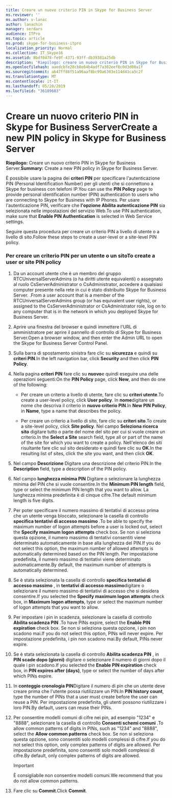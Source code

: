 ```yaml
---
title: Creare un nuovo criterio PIN in Skype for Business Server
ms.reviewer: ''
ms.author: v-lanac
author: lanachin
manager: serdars
audience: ITPro
ms.topic: article
ms.prod: skype-for-business-itpro
localization_priority: Normal
ms.collection: IT_Skype16
ms.assetid: 8bdf0478-fe9f-4371-93ff-db39381a25db
description: 'Riepilogo: creare un nuovo criterio PIN in Skype for Business Server.'
ms.openlocfilehash: aaedcbfe28cb8e64b4adf7a302eef8c0d3d08a1f
ms.sourcegitcommit: ab47ff88f51a96aaf8bc99a6303e114d41ca5c2f
ms.translationtype: MT
ms.contentlocale: it-IT
ms.lasthandoff: 05/20/2019
ms.locfileid: "36189683"
---
```

# <a name="create-a-new-pin-policy-in-skype-for-business-server"></a><span data-ttu-id="05834-103">Creare un nuovo criterio PIN in Skype for Business Server</span><span class="sxs-lookup"><span data-stu-id="05834-103">Create a new PIN policy in Skype for Business Server</span></span>
 
<span data-ttu-id="05834-104">**Riepilogo:** Creare un nuovo criterio PIN in Skype for Business Server.</span><span class="sxs-lookup"><span data-stu-id="05834-104">**Summary:** Create a new PIN policy in Skype for Business Server.</span></span>
  
<span data-ttu-id="05834-105">È possibile usare la pagina dei **criteri PIN** per specificare l'autenticazione PIN (Personal Identification Number) per gli utenti che si connettono a Skype for business con telefoni IP.</span><span class="sxs-lookup"><span data-stu-id="05834-105">You can use the **PIN Policy** page to provide personal identification number (PIN) authentication to users who are connecting to Skype for Business with IP Phones.</span></span> <span data-ttu-id="05834-106">Per usare l'autenticazione PIN, verificare che **l'opzione Abilita autenticazione PIN** sia selezionata nelle impostazioni del servizio Web.</span><span class="sxs-lookup"><span data-stu-id="05834-106">To use PIN authentication, make sure that **Enable PIN Authentication** is selected in Web Service settings.</span></span>
  
<span data-ttu-id="05834-107">Seguire questa procedura per creare un criterio PIN a livello di utente o a livello di sito.</span><span class="sxs-lookup"><span data-stu-id="05834-107">Follow these steps to create a user-level or a site-level PIN policy.</span></span> 
  
### <a name="to-create-a-user-or-site-pin-policy"></a><span data-ttu-id="05834-108">Per creare un criterio PIN per un utente o un sito</span><span class="sxs-lookup"><span data-stu-id="05834-108">To create a user or site PIN policy</span></span>

1.  <span data-ttu-id="05834-109">Da un account utente che è un membro del gruppo RTCUniversalServerAdmins (o ha diritti utente equivalenti) o assegnato al ruolo CsServerAdministrator o CsAdministrator, accedere a qualsiasi computer presente nella rete in cui è stato distribuito Skype for Business Server. .</span><span class="sxs-lookup"><span data-stu-id="05834-109">From a user account that is a member of the RTCUniversalServerAdmins group (or has equivalent user rights), or assigned to the CsServerAdministrator or CsAdministrator role, log on to any computer that is in the network in which you deployed Skype for Business Server.</span></span>
    
2. <span data-ttu-id="05834-110">Aprire una finestra del browser e quindi immettere l'URL di amministratore per aprire il pannello di controllo di Skype for Business Server.</span><span class="sxs-lookup"><span data-stu-id="05834-110">Open a browser window, and then enter the Admin URL to open the Skype for Business Server Control Panel.</span></span> 
    
3. <span data-ttu-id="05834-111">Sulla barra di spostamento sinistra fare clic su **sicurezza** e quindi su **criteri PIN**.</span><span class="sxs-lookup"><span data-stu-id="05834-111">In the left navigation bar, click **Security** and then click **PIN Policy**.</span></span>
    
4. <span data-ttu-id="05834-112">Nella pagina **criteri PIN** fare clic su **nuovo**e quindi eseguire una delle operazioni seguenti:</span><span class="sxs-lookup"><span data-stu-id="05834-112">On the **PIN Policy** page, click **New**, and then do one of the following:</span></span>
    
   - <span data-ttu-id="05834-113">Per creare un criterio a livello di utente, fare clic su **criteri utente**.</span><span class="sxs-lookup"><span data-stu-id="05834-113">To create a user-level policy, click **User policy**.</span></span> <span data-ttu-id="05834-114">In **nome**digitare un nome che descriva il criterio in **nuovo criterio PIN**.</span><span class="sxs-lookup"><span data-stu-id="05834-114">In **New PIN Policy**, in **Name**, type a name that describes the policy.</span></span>
    
   - <span data-ttu-id="05834-115">Per creare un criterio a livello di sito, fare clic su **criteri sito**.</span><span class="sxs-lookup"><span data-stu-id="05834-115">To create a site-level policy, click **Site policy**.</span></span> <span data-ttu-id="05834-116">Nel campo **Seleziona ricerca sito** digitare tutto o parte del nome del sito per cui si vuole creare un criterio.</span><span class="sxs-lookup"><span data-stu-id="05834-116">In the **Select a Site** search field, type all or part of the name of the site for which you want to create a policy.</span></span> <span data-ttu-id="05834-117">Nell'elenco dei siti risultante fare clic sul sito desiderato e quindi fare clic su **OK**.</span><span class="sxs-lookup"><span data-stu-id="05834-117">In the resulting list of sites, click the site you want, and then click **OK**.</span></span>
    
5. <span data-ttu-id="05834-118">Nel campo **Descrizione** Digitare una descrizione del criterio PIN.</span><span class="sxs-lookup"><span data-stu-id="05834-118">In the **Description** field, type a description of the PIN policy.</span></span>
    
6. <span data-ttu-id="05834-119">Nel campo **lunghezza minima PIN** Digitare o selezionare la lunghezza minima del PIN che si vuole consentire.</span><span class="sxs-lookup"><span data-stu-id="05834-119">In the **Minimum PIN length** field, type or select the minimum PIN length that you want to allow.</span></span> <span data-ttu-id="05834-120">La lunghezza minima predefinita è di cinque cifre.</span><span class="sxs-lookup"><span data-stu-id="05834-120">The default minimum length is five digits.</span></span>
    
7. <span data-ttu-id="05834-121">Per poter specificare il numero massimo di tentativi di accesso prima che un utente venga bloccato, selezionare la casella di controllo **specifica tentativi di accesso massimo** .</span><span class="sxs-lookup"><span data-stu-id="05834-121">To be able to specify the maximum number of logon attempts before a user is locked out, select the **Specify maximum logon attempts** check box.</span></span> <span data-ttu-id="05834-122">Se non si seleziona questa opzione, il numero massimo di tentativi consentiti viene determinato automaticamente in base alla lunghezza del PIN.</span><span class="sxs-lookup"><span data-stu-id="05834-122">If you do not select this option, the maximum number of allowed attempts is automatically determined based on the PIN length.</span></span> <span data-ttu-id="05834-123">Per impostazione predefinita, il numero massimo di tentativi viene determinato automaticamente.</span><span class="sxs-lookup"><span data-stu-id="05834-123">By default, the maximum number of attempts is automatically determined.</span></span>
    
8. <span data-ttu-id="05834-124">Se è stata selezionata la casella di controllo **specifica tentativi di accesso massimo** , in **tentativi di accesso massimo**digitare o selezionare il numero massimo di tentativi di accesso che si desidera consentire.</span><span class="sxs-lookup"><span data-stu-id="05834-124">If you selected the **Specify maximum logon attempts** check box, in **Maximum logon attempts**, type or select the maximum number of logon attempts that you want to allow.</span></span>
    
9. <span data-ttu-id="05834-125">Per impostare i pin in scadenza, selezionare la casella di controllo **Abilita scadenza PIN** .</span><span class="sxs-lookup"><span data-stu-id="05834-125">To have PINs expire, select the **Enable PIN expiration** check box.</span></span> <span data-ttu-id="05834-126">Se non si seleziona questa opzione, i pin non scadono mai.</span><span class="sxs-lookup"><span data-stu-id="05834-126">If you do not select this option, PINs will never expire.</span></span> <span data-ttu-id="05834-127">Per impostazione predefinita, i pin non scadono mai.</span><span class="sxs-lookup"><span data-stu-id="05834-127">By default, PINs never expire.</span></span>
    
10. <span data-ttu-id="05834-128">Se è stata selezionata la casella di controllo **Abilita scadenza PIN** , in **PIN scade dopo (giorni)** digitare o selezionare il numero di giorni dopo il quale i pin scadono.</span><span class="sxs-lookup"><span data-stu-id="05834-128">If you selected the **Enable PIN expiration** check box, in **PIN expires after (days)**, type or select the number of days after which PINs expire.</span></span>
    
11. <span data-ttu-id="05834-129">In **conteggio cronologia PIN**Digitare il numero di pin che un utente deve creare prima che l'utente possa riutilizzare un PIN.</span><span class="sxs-lookup"><span data-stu-id="05834-129">In **PIN history count**, type the number of PINs that a user must create before the user can reuse a PIN.</span></span> <span data-ttu-id="05834-130">Per impostazione predefinita, gli utenti possono riutilizzare i loro PIN.</span><span class="sxs-lookup"><span data-stu-id="05834-130">By default, users can reuse their PINs.</span></span>
    
12. <span data-ttu-id="05834-131">Per consentire modelli comuni di cifre nei pin, ad esempio "1234" e "8888", selezionare la casella di controllo **Consenti schemi comuni** .</span><span class="sxs-lookup"><span data-stu-id="05834-131">To allow common patterns of digits in PINs, such as "1234" and "8888", select the **Allow common patterns** check box.</span></span> <span data-ttu-id="05834-132">Se non si seleziona questa opzione, sono consentiti solo modelli complessi di cifre.</span><span class="sxs-lookup"><span data-stu-id="05834-132">If you do not select this option, only complex patterns of digits are allowed.</span></span> <span data-ttu-id="05834-133">Per impostazione predefinita, sono consentiti solo modelli complessi di cifre.</span><span class="sxs-lookup"><span data-stu-id="05834-133">By default, only complex patterns of digits are allowed.</span></span>
    
    > [!IMPORTANT]
    > <span data-ttu-id="05834-134">È consigliabile non consentire modelli comuni.</span><span class="sxs-lookup"><span data-stu-id="05834-134">We recommend that you do not allow common patterns.</span></span> 
  
13. <span data-ttu-id="05834-135">Fare clic su **Commit**.</span><span class="sxs-lookup"><span data-stu-id="05834-135">Click **Commit**.</span></span>
    

